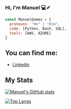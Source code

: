 ### Hi, I'm Manuel 💻✔

```js
const ManuelGomez = {
  pronouns: "He" | "Him",
  code: [Python, Bash, SQL],
  tools: [AWS, AZURE]
}
```
## You can find me:
- [Linkedin](https://www.linkedin.com/in/manuel-alejandro-gomez-883951120/)

## My Stats

 [![Manuel's GitHub stats](https://github-readme-stats.vercel.app/api?username=manolobkno08&show_icons=true&theme=radical)](https://github.com/anuraghazra/github-readme-stats)

 [![Top Langs](https://github-readme-stats.vercel.app/api/top-langs/?username=manolobkno08&layout=compact&show_icons=true&theme=radical)](https://github.com/anuraghazra/github-readme-stats)
